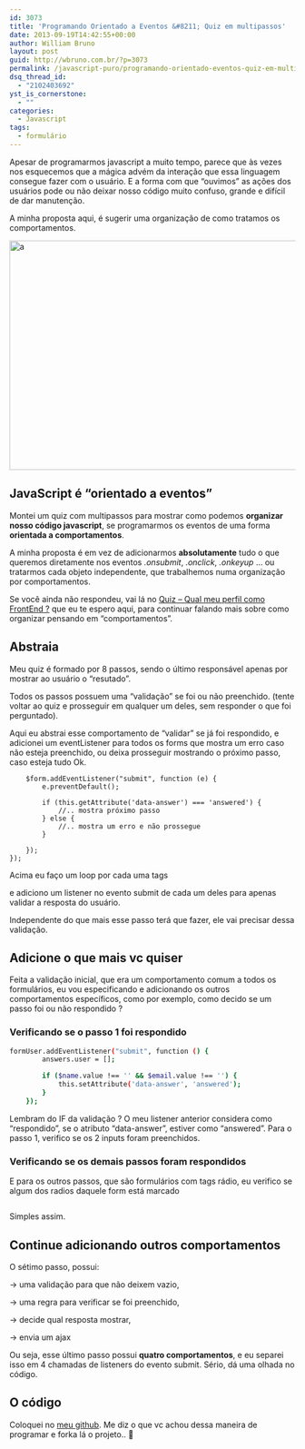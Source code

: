 ```yaml
---
id: 3073
title: 'Programando Orientado a Eventos &#8211; Quiz em multipassos'
date: 2013-09-19T14:42:55+00:00
author: William Bruno
layout: post
guid: http://wbruno.com.br/?p=3073
permalink: /javascript-puro/programando-orientado-eventos-quiz-em-multipassos/
dsq_thread_id:
  - "2102403692"
yst_is_cornerstone:
  - ""
categories:
  - Javascript
tags:
  - formulário
---
```

Apesar de programarmos javascript a muito tempo, parece que às vezes nos esquecemos que a mágica advém da interação que essa linguagem consegue fazer com o usuário. E a forma com que &#8220;ouvimos&#8221; as ações dos usuários pode ou não deixar nosso código muito confuso, grande e difícil de dar manutenção.

A minha proposta aqui, é sugerir uma organização de como tratamos os comportamentos.

[<img src="/wp-content/uploads/2013/09/a2.png" alt="a" width="785" height="404" class="aligncenter size-full wp-image-3092" />](http://wbruno.com.br/scripts/quiz/)

<!--more-->

## JavaScript é &#8220;orientado a eventos&#8221;

Montei um quiz com multipassos para mostrar como podemos **organizar nosso código javascript**, se programarmos os eventos de uma forma **orientada a comportamentos**.

A minha proposta é em vez de adicionarmos **absolutamente** tudo o que queremos diretamente nos eventos _.onsubmit_, _.onclick_, _.onkeyup_ &#8230; ou tratarmos cada objeto independente, que trabalhemos numa organização por comportamentos.

Se você ainda não respondeu, vai lá no [Quiz &#8211; Qual meu perfil como FrontEnd ?](http://wbruno.com.br/scripts/quiz/) que eu te espero aqui, para continuar falando mais sobre como organizar pensando em &#8220;comportamentos&#8221;.

## Abstraia

Meu quiz é formado por 8 passos, sendo o último responsável apenas por mostrar ao usuário o &#8220;resutado&#8221;.

Todos os passos possuem uma &#8220;validação&#8221; se foi ou não preenchido. (tente voltar ao quiz e prosseguir em qualquer um deles, sem responder o que foi perguntado).

Aqui eu abstrai esse comportamento de &#8220;validar&#8221; se já foi respondido, e adicionei um eventListener para todos os forms que mostra um erro caso não esteja preenchido, ou deixa prosseguir mostrando o próximo passo, caso esteja tudo Ok.

```loop($quizForm, function ($form) {
    $form.addEventListener("submit", function (e) {
        e.preventDefault();

        if (this.getAttribute('data-answer') === 'answered') {
            //.. mostra próximo passo
        } else {
            //.. mostra um erro e não prossegue
        }

    });
});
```

Acima eu faço um loop por cada uma tags <form> e adiciono um listener no evento submit de cada um deles para apenas validar a resposta do usuário.

Independente do que mais esse passo terá que fazer, ele vai precisar dessa validação.

## Adicione o que mais vc quiser

Feita a validação inicial, que era um comportamento comum a todos os formulários, eu vou especificando e adicionando os outros comportamentos específicos, como por exemplo, como decido se um passo foi ou não respondido ?

### Verificando se o passo 1 foi respondido

``` bash
formUser.addEventListener("submit", function () {
        answers.user = [];

        if ($name.value !== '' && $email.value !== '') {
            this.setAttribute('data-answer', 'answered');
        }
    });
```

Lembram do IF da validação ? O meu listener anterior considera como &#8220;respondido&#8221;, se o atributo &#8220;data-answer&#8221;, estiver como &#8220;answered&#8221;. Para o passo 1, verifico se os 2 inputs foram preenchidos.

### Verificando se os demais passos foram respondidos

E para os outros passos, que são formulários com tags rádio, eu verifico se algum dos radios daquele form está marcado

```var $radio = $form.querySelector('input[type="radio"]:checked');
```

Simples assim.

## Continue adicionando outros comportamentos

O sétimo passo, possui:

-> uma validação para que não deixem vazio,

-> uma regra para verificar se foi preenchido,

-> decide qual resposta mostrar,

-> envia um ajax

Ou seja, esse último passo possui **quatro comportamentos**, e eu separei isso em 4 chamadas de listeners do evento submit. Sério, dá uma olhada no código.

## O código

Coloquei no [meu github](https://github.com/wbruno/examples/tree/gh-pages/quiz). Me diz o que vc achou dessa maneira de programar e forka lá o projeto.. 🙂
